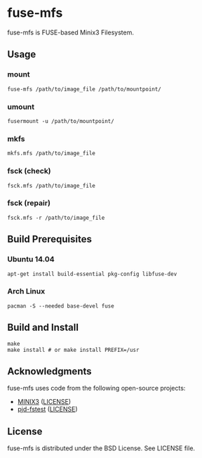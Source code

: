 # fuse-mfs

fuse-mfs is FUSE-based Minix3 Filesystem.

## Usage

### mount

```
fuse-mfs /path/to/image_file /path/to/mountpoint/
```

### umount

```
fusermount -u /path/to/mountpoint/
```

### mkfs

```
mkfs.mfs /path/to/image_file
```

### fsck (check)

```
fsck.mfs /path/to/image_file
```

### fsck (repair)

```
fsck.mfs -r /path/to/image_file
```

## Build Prerequisites

### Ubuntu 14.04

```
apt-get install build-essential pkg-config libfuse-dev
```

### Arch Linux

```
pacman -S --needed base-devel fuse
```

## Build and Install

```
make
make install # or make install PREFIX=/usr
```

## Acknowledgments

fuse-mfs uses code from the following open-source projects:

* [MINIX3](http://www.minix3.org/) ([LICENSE](http://git.minix3.org/index.cgi?p=minix.git;a=blob_plain;f=LICENSE;hb=HEAD))
* [pjd-fstest](http://www.tuxera.com/community/posix-test-suite/) ([LICENSE](test/pjd-fstest/LICENSE))

## License

fuse-mfs is distributed under the BSD License.
See LICENSE file.
